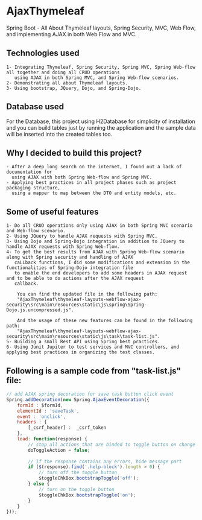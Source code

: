 # AjaxThymeleaf
Spring Boot - All About Thymeleaf layouts, Spring Security, MVC, Web Flow, and implementing AJAX in both Web Flow and MVC.

## Technologies used
	1- Integrating Thymeleaf, Spring Security, Spring MVC, Spring Web-flow all together and doing all CRUD operations 
	   using AJAX in both Spring MVC, and Spring Web-flow scenarios.
	2- Demonstrating all about Thymeleaf layouts. 
	3- Using bootstrap, JQuery, Dojo, and Spring-Dojo. 

## Database used
For the Database, this project using H2Database for simplicity of installation and you can build tables just by running the application and the sample data will be inserted into the created tables too.

## Why I decided to build this project?
	- After a deep long search on the internet, I found out a lack of documentation for 
	  using AJAX with both Spring Web-flow and Spring MVC.	
	- Applying best practices in all project phases such as project packaging structure, 
	  using a mapper to map between the DTO and entity models, etc. 

## Some of useful features
	1- Do all CRUD operations only using AJAX in both Spring MVC scenario and Web-flow scenario. 
	2- Using JQuery to handle AJAX requests with Spring MVC.
	3- Using Dojo and Spring-Dojo integration in addition to JQuery to handle AJAX requests with Spring Web-flow. 
	4- To get the best results from AJAX with Spring Web-flow scenario along with Spring security and handling of AJAX 
	   caLLback functions, I did some modifications and extension in the functionalities of Spring-Dojo integration file 
	   to enable the end developers to add some headers in AJAX request and to be able to do actions after the AJAX request 
	   callback. 
	
		You can find the updated file in the following path:
		"AjaxThymeleaf\thymeleaf-layouts-webflow-ajax-security\src\main\resources\static\js\spring\Spring-Dojo.js.uncompressed.js".
		
		And the usage of these new features can be found in the following path:
		"AjaxThymeleaf\thymeleaf-layouts-webflow-ajax-security\src\main\resources\static\js\task\task-list.js".
	5- Building a small Rest API using Spring best practices.
	6- Using Junit Jupiter to test services and MVC controllers, and applying best practices in organizing the test classes.

## Following is a sample code from "task-list.js" file:		
```javascript
// add AJAX spring decoration for save task button click event
Spring.addDecoration(new Spring.AjaxEventDecoration({
	formId : $formId,
	elementId : 'saveTask',
	event : 'onclick',
	headers : {
		[_csrf_header] :  _csrf_token
	},
	load: function(response) {
		// stop all actions that are binded to toggle button on change event 
		doToggleAction = false;
		
		// if the response contains any errors, hide message part
		if ($(response).find('.help-block').length > 0) {
			// turn off the toggle button
			$toggleChkBox.bootstrapToggle('off');
		} else {	
			// turn on the toggle button
			$toggleChkBox.bootstrapToggle('on');				
		}
	}
}));
```		
	